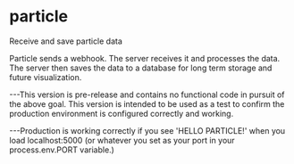 # particle
Receive and save particle data

Particle sends a webhook. The server receives it and processes the data. The server then saves the data to a database for long term storage and future visualization.

---This version is pre-release and contains no functional code in pursuit of the above goal. This version is intended to be used as a test to confirm the production environment is configured correctly and working.

---Production is working correctly if you see 'HELLO PARTICLE!' when you load localhost:5000 (or whatever you set as your port in your process.env.PORT variable.)
